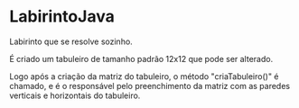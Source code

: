 # LabirintoJava
Labirinto que se resolve sozinho.

É criado um tabuleiro de tamanho padrão 12x12 que pode
ser alterado.

Logo após a criação da matriz do tabuleiro, 
o método "criaTabuleiro()" é chamado, e é o responsável
pelo preenchimento da matriz com as paredes verticais e 
horizontais do tabuleiro.

